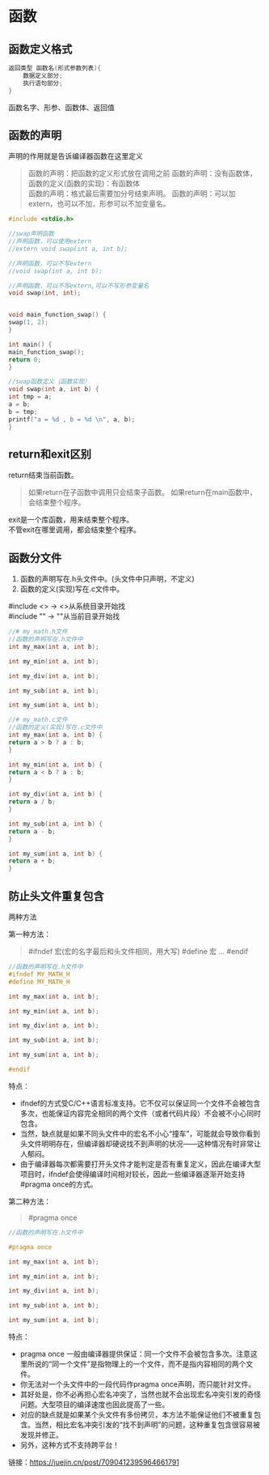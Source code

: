 # 函数

## 函数定义格式

```c
返回类型 函数名(形式参数列表){
    数据定义部分;
    执行语句部分;
}
```

函数名字、形参、函数体、返回值

## 函数的声明

声明的作用就是告诉编译器函数在这里定义

> 函数的声明：把函数的定义形式放在调用之前
> 函数的声明：没有函数体，函数的定义(函数的实现)：有函数体  
> 函数的声明：格式最后需要加分号结束声明。
> 函数的声明：可以加extern，也可以不加，形参可以不加变量名。

```c
#include <stdio.h>

//swap声明函数
//声明函数，可以使用extern
//extern void swap(int a, int b);

//声明函数，可以不写extern
//void swap(int a, int b);

//声明函数，可以不写extern,可以不写形参变量名
void swap(int, int);


void main_function_swap() {
swap(1, 2);
}

int main() {
main_function_swap();
return 0;
}

//swap函数定义（函数实现）
void swap(int a, int b) {
int tmp = a;
a = b;
b = tmp;
printf("a = %d , b = %d \n", a, b);
}
```

## return和exit区别

return结束当前函数。
> 如果return在子函数中调用只会结束子函数。
> 如果return在main函数中，会结束整个程序。

exit是一个库函数，用来结束整个程序。  
不管exit在哪里调用，都会结束整个程序。

## 函数分文件

1. 函数的声明写在.h头文件中。(头文件中只声明，不定义)
2. 函数的定义(实现)写在.c文件中。

#include <>  -> <>从系统目录开始找  
#include ""  -> ""从当前目录开始找

```h
//# my_math.h文件
//函数的声明写在.h文件中
int my_max(int a, int b);

int my_min(int a, int b);

int my_div(int a, int b);

int my_sub(int a, int b);

int my_sum(int a, int b);

```

```c
//# my_math.c文件
//函数的定义(实现)写在.c文件中
int my_max(int a, int b) {
return a > b ? a : b;
}

int my_min(int a, int b) {
return a < b ? a : b;
}

int my_div(int a, int b) {
return a / b;
}

int my_sub(int a, int b) {
return a - b;
}

int my_sum(int a, int b) {
return a + b;
}
```

## 防止头文件重复包含

两种方法

第一种方法：
> #ifndef 宏(宏的名字最后和头文件相同，用大写)
> #define 宏
> ...
> #endif

```c
//函数的声明写在.h文件中
#ifndef MY_MATH_H
#define MY_MATH_H

int my_max(int a, int b);

int my_min(int a, int b);

int my_div(int a, int b);

int my_sub(int a, int b);

int my_sum(int a, int b);

#endif
``` 

特点：

* ifndef的方式受C/C++语言标准支持。它不仅可以保证同一个文件不会被包含多次，也能保证内容完全相同的两个文件（或者代码片段）不会被不小心同时包含。
* 当然，缺点就是如果不同头文件中的宏名不小心“撞车”，可能就会导致你看到头文件明明存在，但编译器却硬说找不到声明的状况——这种情况有时非常让人郁闷。
* 由于编译器每次都需要打开头文件才能判定是否有重复定义，因此在编译大型项目时，ifndef会使得编译时间相对较长，因此一些编译器逐渐开始支持#pragma
  once的方式。

第二种方法：
> #pragma once

```c
//函数的声明写在.h文件中

#pragma once

int my_max(int a, int b);

int my_min(int a, int b);

int my_div(int a, int b);

int my_sub(int a, int b);

int my_sum(int a, int b);

```

特点：

* pragma once 一般由编译器提供保证：同一个文件不会被包含多次。注意这里所说的“同一个文件”是指物理上的一个文件，而不是指内容相同的两个文件。
* 你无法对一个头文件中的一段代码作pragma once声明，而只能针对文件。
* 其好处是，你不必再担心宏名冲突了，当然也就不会出现宏名冲突引发的奇怪问题。大型项目的编译速度也因此提高了一些。
* 对应的缺点就是如果某个头文件有多份拷贝，本方法不能保证他们不被重复包含。当然，相比宏名冲突引发的“找不到声明”的问题，这种重复包含很容易被发现并修正。
* 另外，这种方式不支持跨平台！

链接：https://juejin.cn/post/7090412395964661791
